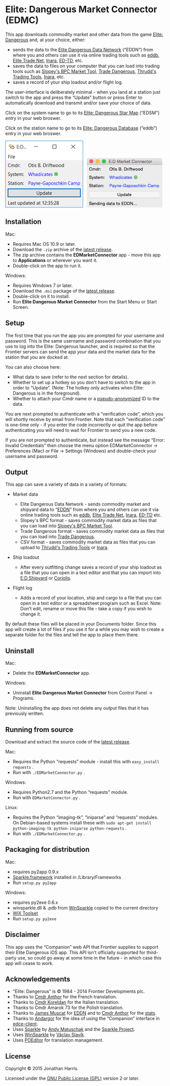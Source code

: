 Elite: Dangerous Market Connector (EDMC)
========

This app downloads commodity market and other data from the game [Elite: Dangerous](https://www.elitedangerous.com/) and, at your choice, either:

* sends the data to the [Elite Dangerous Data Network](http://eddn-gateway.elite-markets.net/) (“EDDN”) from where you and others can use it via online trading tools such as [eddb](http://eddb.io/), [Elite Trade Net](http://etn.io/), [Inara](http://inara.cz), [ED-TD](http://ed-td.space/), etc.
* saves the data to files on your computer that you can load into trading tools such as [Slopey's BPC Market Tool](https://forums.frontier.co.uk/showthread.php?t=76081), [Trade Dangerous](https://bitbucket.org/kfsone/tradedangerous/wiki/Home), [Thrudd's Trading Tools](http://www.elitetradingtool.co.uk/), [Inara](http://inara.cz), etc.
* saves a record of your ship loadout and/or flight log.

The user-interface is deliberately minimal - when you land at a station just switch to the app and press the “Update” button or press Enter to automatically download and transmit and/or save your choice of data.

Click on the system name to go to its [Elite: Dangerous Star Map](http://www.edsm.net/) (“EDSM”) entry in your web broswer.

Click on the station name to go to its [Elite: Dangerous Database](http://eddb.io/) (“eddb”) entry in your web broswer.

![Windows screenshot](img/win.png) &nbsp; ![Mac screenshot](img/mac.png)


Installation
--------

Mac:

* Requires Mac OS 10.9 or later.
* Download the `.zip` archive of the [latest release](https://github.com/Marginal/EDMarketConnector/releases/latest).
* The zip archive contains the **EDMarketConnector** app - move this app to **Applications** or wherever you want it.
* Double-click on the app to run it.

Windows:

* Requires Windows 7 or later.
* Download the `.msi` package of the [latest release](https://github.com/Marginal/EDMarketConnector/releases/latest).
* Double-click on it to install.
* Run **Elite Dangerous Market Connector** from the Start Menu or Start Screen.


Setup
--------
The first time that you run the app you are prompted for your username and password. This is the same username and password
combination that you use to log into the Elite: Dangerous launcher, and is required so that the Frontier servers can send the app *your* data and the market data for the station that *you* are docked at.

You can also choose here:

* What data to save (refer to the next section for details).
* Whether to set up a hotkey so you don't have to switch to the app in order to “Update”. (Note: The hotkey only activates when Elite: Dangerous is in the foreground).
* Whether to attach your Cmdr name or a [pseudo-anonymized](http://en.wikipedia.org/wiki/Pseudonymity) ID to the data.

You are next prompted to authenticate with a “verification code”, which you will shortly receive by email from Frontier.
Note that each “verification code” is one-time only - if you enter the code incorrectly or quit the app before
authenticating you will need to wait for Frontier to send you a new code.

If you are not prompted to authenticate, but instead see the message “Error: Invalid Credentials” then choose the menu
option EDMarketConnector → Preferences (Mac) or File → Settings (Windows) and double-check your username and password.

Output
--------
This app can save a variety of data in a variety of formats:

* Market data
  * Elite Dangerous Data Network - sends commodity market and shipyard data to “[EDDN](http://eddn-gateway.elite-markets.net/)” from where you and others can use it via online trading tools such as [eddb](http://eddb.io/), [Elite Trade Net](http://etn.io/), [Inara](http://inara.cz), [ED-TD](http://ed-td.space/) etc.
  * Slopey's BPC format - saves commodity market data as files that you can load into [Slopey's BPC Market Tool](https://forums.frontier.co.uk/showthread.php?t=76081).
  * Trade Dangerous format - saves commodity market data as files that you can load into [Trade Dangerous](https://bitbucket.org/kfsone/tradedangerous/wiki/Home).
  * CSV format - saves commodity market data as files that you can upload to [Thrudd's Trading Tools](http://www.elitetradingtool.co.uk/) or [Inara](http://inara.cz).

* Ship loadout
  * After every outfitting change saves a record of your ship loadout as a file that you can open in a text editor and that you can import into [E:D Shipyard](http://www.edshipyard.com) or [Coriolis](http://coriolis.io).

* Flight log
  * Adds a record of your location, ship and cargo to a file that you can open in a text editor or a spreadsheet program such as Excel. Note: Don't edit, rename or move this file - take a copy if you wish to change it.

By default these files will be placed in your Documents folder. Since this app will create a lot of files if you use it for a while you may wish to create a separate folder for the files and tell the app to place them there.


Uninstall
--------

Mac:

* Delete the **EDMarketConnector** app.

Windows:

* Uninstall **Elite Dangerous Market Connector** from Control Panel → Programs.

Note: Uninstalling the app does not delete any output files that it has previously written.

Running from source
--------

Download and extract the source code of the [latest release](https://github.com/Marginal/EDMarketConnector/releases/latest).

Mac:

* Requires the Python “requests” module - install this with `easy_install requests` .
* Run with `./EDMarketConnector.py` .

Windows:

* Requires Python2.7 and the Python “requests” module.
* Run with `EDMarketConnector.py` .

Linux:

* Requires the Python “imaging-tk”, “iniparse” and “requests” modules. On Debian-based systems install these with `sudo apt-get install python-imaging-tk python-iniparse python-requests` .
* Run with `./EDMarketConnector.py` .


Packaging for distribution
--------

Mac:

* requires py2app 0.9.x
* [Sparkle.framework](https://github.com/sparkle-project/Sparkle) installed in /Library/Frameworks
* Run `setup.py py2app`

Windows:

* requires py2exe 0.6.x
* winsparkle.dll & .pdb from [WinSparkle](https://github.com/vslavik/winsparkle) copied to the current directory
* [WiX Toolset](http://wixtoolset.org/)
* Run `setup.py py2exe`


Disclaimer
--------
This app uses the “Companion” web API that Frontier supplies to support their Elite Dangerous iOS app. This API isn't officially supported for third-party use, so could go away at some time in the future - in which case this app will cease to work.


Acknowledgements
--------
* “Elite: Dangerous” is © 1984 - 2014 Frontier Developments plc.
* Thanks to [Cmdr Anthor](http://ed-td.space/) for the French translation.
* Thanks to [Cmdr Koreldan](http://ed-map.eu/) for the Italian translation.
* Thanks to Cmdr Amarok 73 for the Polish translation.
* Thanks to [James Muscat](https://github.com/jamesremuscat) for [EDDN](https://github.com/jamesremuscat/EDDN) and to [Cmdr Anthor](https://github.com/AnthorNet) for the [stats](http://eddn-gateway.elite-markets.net/).
* Thanks to [Andargor](https://github.com/Andargor) for the idea of using the “Companion” interface in [edce-client](https://github.com/Andargor/edce-client).
* Uses [Sparkle](https://github.com/sparkle-project/Sparkle) by [Andy Matuschak](http://andymatuschak.org/) and the [Sparkle Project](https://github.com/sparkle-project).
* Uses [WinSparkle](https://github.com/vslavik/winsparkle/wiki) by [Václav Slavík](https://github.com/vslavik).
* Uses [POEditor](https://poeditor.com/) for translation management.

License
-------
Copyright © 2015 Jonathan Harris.

Licensed under the [GNU Public License (GPL)](http://www.gnu.org/licenses/gpl-2.0.html) version 2 or later.
